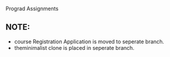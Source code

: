 Prograd Assignments

## NOTE:

- course Registration Application is moved to seperate branch.
- theminimalist clone is placed in seperate branch.
